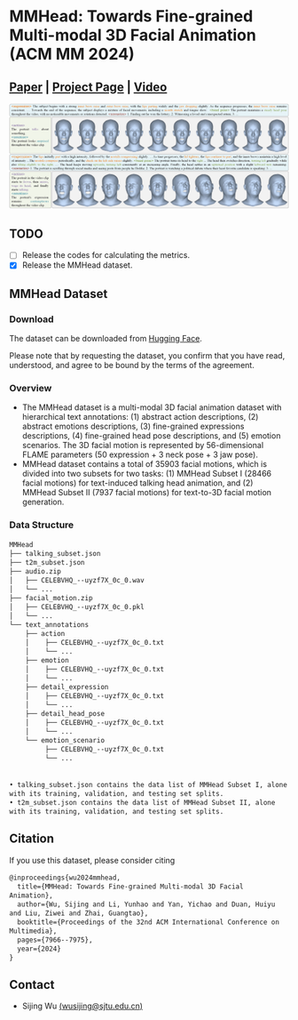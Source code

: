 # MMHead: Towards Fine-grained Multi-modal 3D Facial Animation (ACM MM 2024)
## [Paper]() | [Project Page](https://wsj-sjtu.github.io/MMHead/) | [Video](https://www.youtube.com/watch?v=nnggJZhiEW4)

<img src="assets/teaser.png" /> 

## TODO
- [ ] Release the codes for calculating the metrics.
- [x] Release the MMHead dataset.

## MMHead Dataset
### Download
The dataset can be downloaded from [Hugging Face](https://huggingface.co/datasets/Human-X/MMHead).

Please note that by requesting the dataset, you confirm that you have read, understood, and agree to be bound by the terms of the agreement.


### Overview
- The MMHead dataset is a multi-modal 3D facial animation dataset with hierarchical text annotations: (1) abstract action descriptions, (2) abstract emotions descriptions, (3) fine-grained expressions descriptions, (4) fine-grained head pose descriptions, and (5) emotion scenarios. The 3D facial motion is represented by 56-dimensional FLAME parameters (50 expression + 3 neck pose + 3 jaw pose).
- MMHead dataset contains a total of 35903 facial motions, which is divided into two subsets for two tasks: (1) MMHead Subset I (28466 facial motions) for text-induced talking head animation, and (2) MMHead Subset II (7937 facial motions) for text-to-3D facial motion generation.

### Data Structure
```
MMHead
├── talking_subset.json
├── t2m_subset.json
├── audio.zip
│   ├── CELEBVHQ_--uyzf7X_0c_0.wav
│   └── ...
├── facial_motion.zip
│   ├── CELEBVHQ_--uyzf7X_0c_0.pkl
│   └── ...
└── text_annotations
    ├── action
    │    ├── CELEBVHQ_--uyzf7X_0c_0.txt
    │    └── ...
    ├── emotion
    │    ├── CELEBVHQ_--uyzf7X_0c_0.txt
    │    └── ...
    ├── detail_expression
    │    ├── CELEBVHQ_--uyzf7X_0c_0.txt
    │    └── ...
    ├── detail_head_pose
    │    ├── CELEBVHQ_--uyzf7X_0c_0.txt
    │    └── ...
    └── emotion_scenario
         ├── CELEBVHQ_--uyzf7X_0c_0.txt
         └── ...


• talking_subset.json contains the data list of MMHead Subset I, alone with its training, validation, and testing set splits.
• t2m_subset.json contains the data list of MMHead Subset II, alone with its training, validation, and testing set splits.
```

## Citation
If you use this dataset, please consider citing
```
@inproceedings{wu2024mmhead,
  title={MMHead: Towards Fine-grained Multi-modal 3D Facial Animation},
  author={Wu, Sijing and Li, Yunhao and Yan, Yichao and Duan, Huiyu and Liu, Ziwei and Zhai, Guangtao},
  booktitle={Proceedings of the 32nd ACM International Conference on Multimedia},
  pages={7966--7975},
  year={2024}
}
```

## Contact
- Sijing Wu [(wusijing@sjtu.edu.cn)](wusijing@sjtu.edu.cn)
